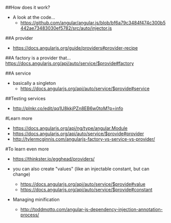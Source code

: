 ##How does it work?
* A look at the code...
  * https://github.com/angular/angular.js/blob/bf6a79c3484f474c300b5442ae73483030ef5782/src/auto/injector.js



##A provider
* https://docs.angularjs.org/guide/providers#provider-recipe



##A factory is a provider that...
https://docs.angularjs.org/api/auto/service/$provide#factory



##A service
* basically a singleton
  * https://docs.angularjs.org/api/auto/service/$provide#service



##Testing services
* http://plnkr.co/edit/qq1U8kkjPZn8EB6w0toM?p=info



#Learn more
* https://docs.angularjs.org/api/ng/type/angular.Module
* https://docs.angularjs.org/api/auto/service/$provide#provider
* http://tylermcginnis.com/angularjs-factory-vs-service-vs-provider/



#To learn even more
* https://thinkster.io/egghead/providers/

* you can also create "values" (like an injectable constant, but can change)
  * https://docs.angularjs.org/api/auto/service/$provide#value
  * https://docs.angularjs.org/api/auto/service/$provide#constant

* Managing minification
  * http://toddmotto.com/angular-js-dependency-injection-annotation-process/
